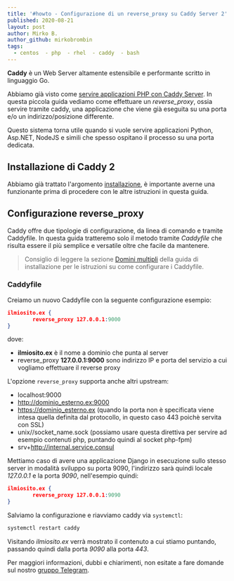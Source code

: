 ```yaml
---
title: '#howto - Configurazione di un reverse_proxy su Caddy Server 2'
published: 2020-08-21
layout: post
author: Mirko B.
author_github: mirkobrombin
tags:
  - centos  - php  - rhel  - caddy  - bash
---
```

**Caddy** è un Web Server altamente estensibile e performante scritto in linguaggio Go.

Abbiamo già visto come <a href="https://linuxhub.it/articles/howto-servire-applicazioni-php-con-caddy-server-su-centos-e-rhel-7-8">servire applicazioni PHP con Caddy Server</a>. In questa piccola guida vediamo come effettuare un *reverse_proxy*, ossia servire tramite caddy, una applicazione che viene già eseguita su una porta e/o un indirizzo/posizione differente.

Questo sistema torna utile quando si vuole servire applicazioni Python, Asp.NET, NodeJS e simili che spesso ospitano il processo su una porta dedicata.

## Installazione di Caddy 2
Abbiamo già trattato l'argomento <a href="https://linuxhub.it/articles/howto-installazione-e-configurazione-di-caddy-server-su-centos-8-rhel-8">installazione</a>, è importante averne una funzionante prima di procedere con le altre istruzioni in questa guida.

## Configurazione reverse_proxy
Caddy offre due tipologie di configurazione, da linea di comando e tramite Caddyfile. In questa guida tratteremo solo il metodo tramite *Caddyfile* che risulta essere il più semplice e versatile oltre che facile da mantenere.

> Consiglio di leggere la sezione <a href="https://linuxhub.it/articles/howto-installazione-e-configurazione-di-caddy-server-su-centos-8-rhel-8#title8">Domini multipli</a> della guida di installazione per le istruzioni su come configurare i Caddyfile.

### Caddyfile
Creiamo un nuovo Caddyfile con la seguente configurazione esempio:

```json
ilmiosito.ex {
		reverse_proxy 127.0.0.1:9000
}
```

dove:
* **ilmiosito.ex** è il nome a dominio che punta al server
* reverse_proxy **127.0.0.1:9000** sono indirizzo IP e porta del servizio a cui vogliamo effettuare il reverse proxy

L'opzione `reverse_proxy` supporta anche altri upstream:

* localhost:9000
* http://dominio_esterno.ex:9000
* https://dominio_esterno.ex (quando la porta non è specificata viene intesa quella definita dal protocollo, in questo caso 443 poichè servita con SSL)
* unix//socket_name.sock (possiamo usare questa direttiva per servire ad esempio contenuti php, puntando quindi al socket php-fpm)
* srv+http://internal.service.consul

Mettiamo caso di avere una applicazione Django in esecuzione sullo stesso server in modalità sviluppo su porta 9090, l'indirizzo sarà quindi locale *127.0.0.1* e la porta *9090*, nell'esempio quindi:

```json
ilmiosito.ex {
		reverse_proxy 127.0.0.1:9090
}
```

Salviamo la configurazione e riavviamo caddy via `systemctl`:

```bash
systemctl restart caddy
```

Visitando *ilmiosito.ex* verrà mostrato il contenuto a cui stiamo puntando, passando quindi dalla porta *9090* alla porta *443*.


Per maggiori informazioni, dubbi e chiarimenti, non esitate a fare domande sul nostro [gruppo Telegram](https://t.me/linuxpeople).
